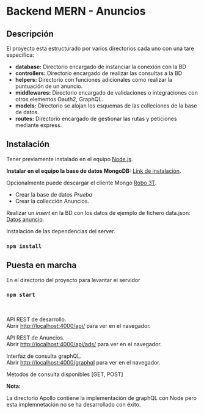 # Backend MERN - Anuncios

## Descripción
El proyecto esta estructurado por varios directorios cada uno con una tare especifica:
- **database:** Directorio encargado de instanciar la conexión con la BD
- **controllers:** Directorio encargado de realizar las consultas a la BD
- **helpers:** Directorio con funciones adicionales como realizar la puntuación de un anuncio.
- **middlewares:** Directorio encargado de validaciones o integraciones con otros elementos Oauth2,  GraphQL.
- **models:** Directorio se alojan los esquemas de las colleciones de la base de datos.
- **routes:** Directorio encargado de gestionar las rutas y peticiones mediante express.


## Instalación
Tener previamente instalado en el equipo [Node.js](https://nodejs.org/es/). 


**Instalar en el equipo la base de datos MongoDB:** [Link de instalación](https://docs.mongodb.com/manual/administration/install-community/).

Opcionalmente puede descargar el cliente Mongo [Robo 3T](https://robomongo.org/).

- Crear la base de datos *Prueba*
- Crear la collección Anuncios.


Realizar un *insert* en la BD con los datos de ejemplo de fichero data.json: [Datos anuncio](https://github.com/ams113/Back-Anuncios/tree/master/Data).

Instalación de las dependencias del server.

### `npm install`

## Puesta en marcha

En el directorio del proyecto para levantar el servidor

### `npm start`
<br />

API REST de desarrollo.<br />
Abrir [http://localhost:4000/api/](http://localhost:4000/api/) para ver en el navegador.
<br />

API REST de Anuncios.<br />
Abrir [http://localhost:4000/api/ads/](http://localhost:4000/api/ads/) para ver en el navegador.

Interfaz de consulta graphQL.<br />
Abrir [http://localhost:4000/graphql](http://localhost:4000/graphql) para ver en el navegador.

Métodos de consulta disponibles [GET, POST]

**Nota:**

La directorio Apollo contiene la implementación de graphQL con Node pero esta implemnetación no se ha desarrollado con éxito.
